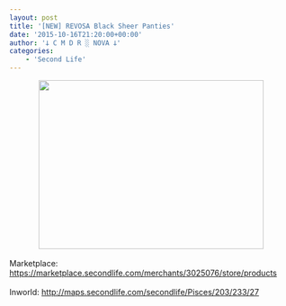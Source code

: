 ```yaml
---
layout: post
title: '[NEW] REVOSA Black Sheer Panties'
date: '2015-10-16T21:20:00+00:00'
author: '𐕣 C M D R ░ NOVA 𐕣'
categories:
    - 'Second Life'
---
```


<div style="clear: both; text-align: center;">
<a href="http://3.bp.blogspot.com/-pAtZMT2lHK4/ViFp6dK9ZAI/AAAAAAAAAbI/02v94DeFgnI/s1600/blackpantyad.png" style="margin-left: 1em; margin-right: 1em;"><img border="0" height="300" src="http://3.bp.blogspot.com/-pAtZMT2lHK4/ViFp6dK9ZAI/AAAAAAAAAbI/02v94DeFgnI/s400/blackpantyad.png" width="400" /></a></div>
<br />
Marketplace: <a href="https://marketplace.secondlife.com/merchants/3025076/store/products">https://marketplace.secondlife.com/merchants/3025076/store/products</a><br />
<br />
Inworld: <a href="http://maps.secondlife.com/secondlife/Pisces/203/233/27">http://maps.secondlife.com/secondlife/Pisces/203/233/27</a>